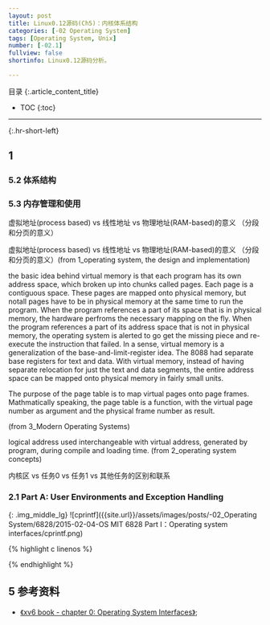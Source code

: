 ```yaml
---
layout: post
title: Linux0.12源码(Ch5)：内核体系结构
categories: [-02 Operating System]
tags: [Operating System, Unix]
number: [-02.1]
fullview: false
shortinfo: Linux0.12源码分析。

---
```

目录
{:.article_content_title}


* TOC
{:toc}

---
{:.hr-short-left}

## 1  ##

### 5.2 体系结构 ###

### 5.3 内存管理和使用 ###

虚拟地址(process based) vs 线性地址 vs 物理地址(RAM-based)的意义 （分段和分页的意义）



虚拟地址(process based) vs 线性地址 vs 物理地址(RAM-based)的意义 （分段和分页的意义）(from 1_operating system, the design and implementation)

the basic idea behind virtual memory is that each program has its own address space, which broken up into chunks called pages. Each page is a contiguous space. These pages are mapped onto physical memory, but notall pages have to be in physical memory at the same time to run the program. When the program references a part of its space that is in physical memory, the hardware perfroms the necessary mapping on the fly. When the program references a part of its address space that is not in physical memory, the operating system is alerted to go get the missing piece and re-execute the instruction that failed. In a sense, virtual memory is a generalization of the base-and-limit-register idea. The 8088 had separate base registers for text and data. With virtual memory, instead of having separate relocation for just the text and data segments, the entire address space can be mapped onto physical memory in fairly small units.

The purpose of  the page table is to map virtual pages onto page frames. Mathmatically speaking, the page table is a function, with the virtual page number as argument and the physical frame number as result.

(from 3_Modern Operating Systems)

logical address used interchangeable with virtual address, generated by program, during compile and loading time.
(from 2_operating system concepts)




内核区 vs 任务0 vs 任务1 vs 其他任务的区别和联系

### 2.1 Part A: User Environments and Exception Handling



{: .img_middle_lg}
![cprintf]({{site.url}}/assets/images/posts/-02_Operating System/6828/2015-02-04-OS MIT 6828 Part I：Operating system interfaces/cprintf.png)

{% highlight c linenos %}

{% endhighlight %}

## 5 参考资料 ##

- [《xv6 book - chapter 0: Operating System Interfaces》](https://ocw.mit.edu/courses/electrical-engineering-and-computer-science/6-828-operating-system-engineering-fall-2012/lecture-notes-and-readings/);





